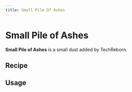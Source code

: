 ```yaml
---
title: Small Pile Of Ashes
---
```


<ItemImage file="small_pile_of_ashes" alt="Small Pile Of Ashes" size="200" />

# Small Pile of Ashes

**Small Pile of Ashes** is a small dust added by TechReborn.  
## Recipe  
<CraftingTable recipe="input air air air input air techreborn:ashes air input air air air output techreborn:small_pile_of_ashes,4"/>

## Usage  
<CraftingTable recipe="input techreborn:small_pile_of_ashes techreborn:small_pile_of_ashes air input techreborn:small_pile_of_ashes techreborn:small_pile_of_ashes air input air air air output techreborn:ashes"/>
